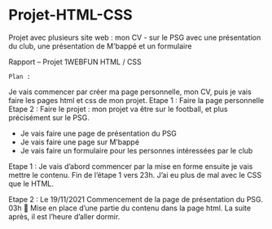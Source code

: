 # Projet-HTML-CSS
Projet avec plusieurs site web : mon CV - sur le PSG avec une présentation du club, une présentation de M'bappé et un formulaire

Rapport – Projet 1WEBFUN HTML / CSS

	Plan :
Je vais commencer par créer ma page personnelle, mon CV, puis je vais faire les pages html et css de mon projet.
Etape 1 : Faire la page personnelle
Etape 2 : Faire le projet : mon projet va être sur le football, et plus précisément sur le PSG.
-	Je vais faire une page de présentation du PSG
-	Je vais faire une page sur M’bappé
-	Je vais faire un formulaire pour les personnes intéressées par le club

Etape 1 :
Je vais d’abord commencer par la mise en forme ensuite je vais mettre le contenu.
Fin de l’étape 1 vers 23h.
J’ai eu plus de mal avec le CSS que le HTML.

Etape 2 :
	Le 19/11/2021
Commencement de la page de présentation du PSG.
03h  Mise en place d’une partie du contenu dans la page html. La suite après, il est l’heure d’aller dormir.


